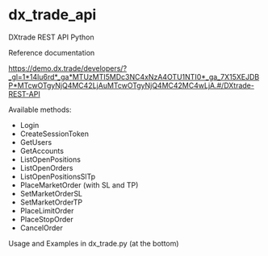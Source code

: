 # dx_trade_api
DXtrade REST API Python

Reference documentation

https://demo.dx.trade/developers/?_gl=1*14lu6rd*_ga*MTUzMTI5MDc3NC4xNzA4OTU1NTI0*_ga_7X15XEJDBP*MTcwOTgyNjQ4MC42LjAuMTcwOTgyNjQ4MC42MC4wLjA.#/DXtrade-REST-API

Available methods: 

* Login
* CreateSessionToken
* GetUsers
* GetAccounts
* ListOpenPositions
* ListOpenOrders
* ListOpenPositionsSlTp
* PlaceMarketOrder (with SL and TP)
* SetMarketOrderSL
* SetMarketOrderTP
* PlaceLimitOrder
* PlaceStopOrder
* CancelOrder

Usage and Examples in dx_trade.py (at the bottom)